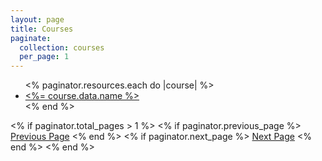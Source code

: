 ```yaml
---
layout: page
title: Courses
paginate:
  collection: courses
  per_page: 1
---
```


<ul>
<% paginator.resources.each do |course| %>
  <li>
      <a href="<%= course.relative_url %>"><%= course.data.name %></a>
  </li>
<% end %>
</ul>
<div>
<% if paginator.total_pages > 1 %>
    <% if paginator.previous_page %>
      <a href="<%= paginator.previous_page_path %>">Previous Page</a>
    <% end %>
    <% if paginator.next_page %>
      <a href="<%= paginator.next_page_path %>">Next Page</a>
    <% end %>
<% end %>
</div>
